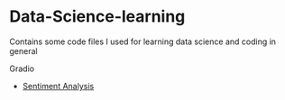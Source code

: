 # Data-Science-learning
Contains some code files I used for learning data science and coding in general

Gradio
* [Sentiment Analysis](https://huggingface.co/spaces/hugayo/gradio-sentiment-analysis)
